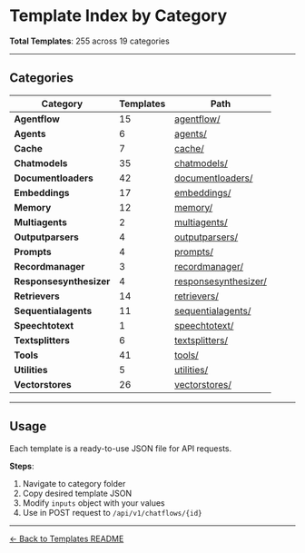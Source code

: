 # Template Index by Category

**Total Templates**: 255 across 19 categories

---

## Categories

| Category | Templates | Path |
|----------|-----------|------|
| **Agentflow** | 15 | [agentflow/](agentflow/) |
| **Agents** | 6 | [agents/](agents/) |
| **Cache** | 7 | [cache/](cache/) |
| **Chatmodels** | 35 | [chatmodels/](chatmodels/) |
| **Documentloaders** | 42 | [documentloaders/](documentloaders/) |
| **Embeddings** | 17 | [embeddings/](embeddings/) |
| **Memory** | 12 | [memory/](memory/) |
| **Multiagents** | 2 | [multiagents/](multiagents/) |
| **Outputparsers** | 4 | [outputparsers/](outputparsers/) |
| **Prompts** | 4 | [prompts/](prompts/) |
| **Recordmanager** | 3 | [recordmanager/](recordmanager/) |
| **Responsesynthesizer** | 4 | [responsesynthesizer/](responsesynthesizer/) |
| **Retrievers** | 14 | [retrievers/](retrievers/) |
| **Sequentialagents** | 11 | [sequentialagents/](sequentialagents/) |
| **Speechtotext** | 1 | [speechtotext/](speechtotext/) |
| **Textsplitters** | 6 | [textsplitters/](textsplitters/) |
| **Tools** | 41 | [tools/](tools/) |
| **Utilities** | 5 | [utilities/](utilities/) |
| **Vectorstores** | 26 | [vectorstores/](vectorstores/) |

---

## Usage

Each template is a ready-to-use JSON file for API requests.

**Steps**:
1. Navigate to category folder
2. Copy desired template JSON
3. Modify `inputs` object with your values
4. Use in POST request to `/api/v1/chatflows/{id}`

---

[← Back to Templates README](README.md)
